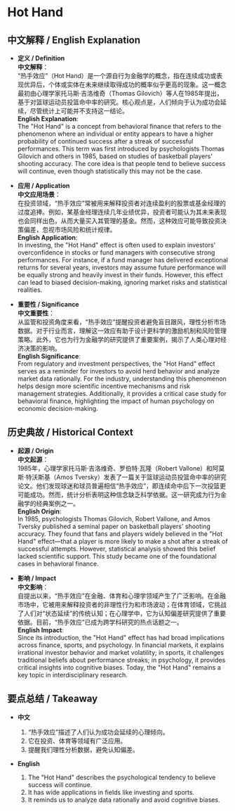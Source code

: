 # Hot Hand

## 中文解释 / English Explanation

* **定义 / Definition**  
  **中文解释**：  
  “热手效应”（Hot Hand）是一个源自行为金融学的概念，指在连续成功或表现优异后，个体或实体在未来继续取得成功的概率似乎更高的现象。这一概念最初由心理学家托马斯·吉洛维奇（Thomas Gilovich）等人在1985年提出，基于对篮球运动员投篮命中率的研究。核心观点是，人们倾向于认为成功会延续，尽管统计上可能并不支持这一结论。  
  **English Explanation**:  
  The "Hot Hand" is a concept from behavioral finance that refers to the phenomenon where an individual or entity appears to have a higher probability of continued success after a streak of successful performances. This term was first introduced by psychologists Thomas Gilovich and others in 1985, based on studies of basketball players' shooting accuracy. The core idea is that people tend to believe success will continue, even though statistically this may not be the case.

* **应用 / Application**  
  **中文应用场景**：  
  在投资领域，“热手效应”常被用来解释投资者对连续盈利的股票或基金经理的过度追捧。例如，某基金经理连续几年业绩优异，投资者可能认为其未来表现也会同样出色，从而大量买入其管理的基金。然而，这种效应可能导致投资决策偏差，忽视市场风险和统计规律。  
  **English Application**:  
  In investing, the "Hot Hand" effect is often used to explain investors' overconfidence in stocks or fund managers with consecutive strong performances. For instance, if a fund manager has delivered exceptional returns for several years, investors may assume future performance will be equally strong and heavily invest in their funds. However, this effect can lead to biased decision-making, ignoring market risks and statistical realities.

* **重要性 / Significance**  
  **中文重要性**：  
  从监管和投资角度来看，“热手效应”提醒投资者避免盲目跟风，理性分析市场数据。对于行业而言，理解这一效应有助于设计更科学的激励机制和风险管理策略。此外，它也为行为金融学的研究提供了重要案例，揭示了人类心理对经济决策的影响。  
  **English Significance**:  
  From regulatory and investment perspectives, the "Hot Hand" effect serves as a reminder for investors to avoid herd behavior and analyze market data rationally. For the industry, understanding this phenomenon helps design more scientific incentive mechanisms and risk management strategies. Additionally, it provides a critical case study for behavioral finance, highlighting the impact of human psychology on economic decision-making.

## 历史典故 / Historical Context

* **起源 / Origin**  
  **中文起源**：  
  1985年，心理学家托马斯·吉洛维奇、罗伯特·瓦隆（Robert Vallone）和阿莫斯·特沃斯基（Amos Tversky）发表了一篇关于篮球运动员投篮命中率的研究论文。他们发现球迷和球员普遍相信“热手效应”，即连续命中后下一次投篮更可能成功。然而，统计分析表明这种信念缺乏科学依据。这一研究成为行为金融学的经典案例之一。  
  **English Origin**:  
  In 1985, psychologists Thomas Gilovich, Robert Vallone, and Amos Tversky published a seminal paper on basketball players' shooting accuracy. They found that fans and players widely believed in the "Hot Hand" effect—that a player is more likely to make a shot after a streak of successful attempts. However, statistical analysis showed this belief lacked scientific support. This study became one of the foundational cases in behavioral finance.

* **影响 / Impact**  
  **中文影响**：  
  自提出以来，“热手效应”在金融、体育和心理学领域产生了广泛影响。在金融市场中，它被用来解释投资者的非理性行为和市场波动；在体育领域，它挑战了人们对“状态延续”的传统认知；在心理学中，它为认知偏差研究提供了重要依据。目前，“热手效应”已成为跨学科研究的热点话题之一。  
  **English Impact**:  
  Since its introduction, the "Hot Hand" effect has had broad implications across finance, sports, and psychology. In financial markets, it explains irrational investor behavior and market volatility; in sports, it challenges traditional beliefs about performance streaks; in psychology, it provides critical insights into cognitive biases. Today, the "Hot Hand" remains a key topic in interdisciplinary research.

## 要点总结 / Takeaway

* **中文**  
  1. “热手效应”描述了人们认为成功会延续的心理倾向。
  2. 它在投资、体育等领域有广泛应用。
  3. 提醒我们理性分析数据，避免认知偏差。

* **English**  
  1. The "Hot Hand" describes the psychological tendency to believe success will continue.
  2. It has wide applications in fields like investing and sports.
  3. It reminds us to analyze data rationally and avoid cognitive biases.